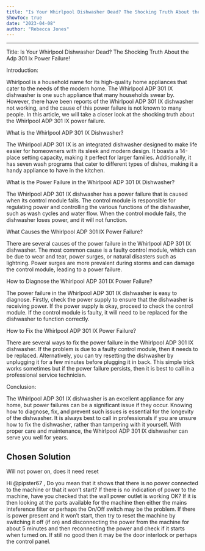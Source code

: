 ```yaml
---
title: "Is Your Whirlpool Dishwasher Dead? The Shocking Truth About the Adp 301 Ix Power Failure!"
ShowToc: true 
date: "2023-04-08"
author: "Rebecca Jones"
---
```

*****
Title: Is Your Whirlpool Dishwasher Dead? The Shocking Truth About the Adp 301 Ix Power Failure!

Introduction:

Whirlpool is a household name for its high-quality home appliances that cater to the needs of the modern home. The Whirlpool ADP 301 IX dishwasher is one such appliance that many households swear by. However, there have been reports of the Whirlpool ADP 301 IX dishwasher not working, and the cause of this power failure is not known to many people. In this article, we will take a closer look at the shocking truth about the Whirlpool ADP 301 IX power failure.

What is the Whirlpool ADP 301 IX Dishwasher?

The Whirlpool ADP 301 IX is an integrated dishwasher designed to make life easier for homeowners with its sleek and modern design. It boasts a 14-place setting capacity, making it perfect for larger families. Additionally, it has seven wash programs that cater to different types of dishes, making it a handy appliance to have in the kitchen.

What is the Power Failure in the Whirlpool ADP 301 IX Dishwasher?

The Whirlpool ADP 301 IX dishwasher has a power failure that is caused when its control module fails. The control module is responsible for regulating power and controlling the various functions of the dishwasher, such as wash cycles and water flow. When the control module fails, the dishwasher loses power, and it will not function.

What Causes the Whirlpool ADP 301 IX Power Failure?

There are several causes of the power failure in the Whirlpool ADP 301 IX dishwasher. The most common cause is a faulty control module, which can be due to wear and tear, power surges, or natural disasters such as lightning. Power surges are more prevalent during storms and can damage the control module, leading to a power failure.

How to Diagnose the Whirlpool ADP 301 IX Power Failure?

The power failure in the Whirlpool ADP 301 IX dishwasher is easy to diagnose. Firstly, check the power supply to ensure that the dishwasher is receiving power. If the power supply is okay, proceed to check the control module. If the control module is faulty, it will need to be replaced for the dishwasher to function correctly.

How to Fix the Whirlpool ADP 301 IX Power Failure?

There are several ways to fix the power failure in the Whirlpool ADP 301 IX dishwasher. If the problem is due to a faulty control module, then it needs to be replaced. Alternatively, you can try resetting the dishwasher by unplugging it for a few minutes before plugging it in back. This simple trick works sometimes but if the power failure persists, then it is best to call in a professional service technician.

Conclusion:

The Whirlpool ADP 301 IX dishwasher is an excellent appliance for any home, but power failures can be a significant issue if they occur. Knowing how to diagnose, fix, and prevent such issues is essential for the longevity of the dishwasher. It is always best to call in professionals if you are unsure how to fix the dishwasher, rather than tampering with it yourself. With proper care and maintenance, the Whirlpool ADP 301 IX dishwasher can serve you well for years.


## Chosen Solution
 Will not power on, does it need reset

 Hi @pipster67 ,
Do you mean that it shows that there is no power connected to the machine or that it won’t start?
If there is no indication of power to the machine, have you checked that the wall power outlet is working OK?
If it is then looking at the parts available for the machine then either the mains inteference filter or perhaps the On/Off switch may be the problem.
If there is power present and it won’t start, then try to reset the machine by switching it off  (if on) and disconnecting the power from the machine for about 5 minutes and then reconnecting the power and check if it starts when turned on.
If still no good then it may be the door interlock or perhaps the control panel.




